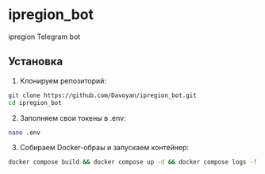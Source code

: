 # ipregion_bot
ipregion Telegram bot

## Установка

1. Клонируем репозиторий:
```bash
git clone https://github.com/Davoyan/ipregion_bot.git
cd ipregion_bot
```
2. Заполняем свои токены в .env:

```bash
nano .env
```

3. Собираем Docker-обраы и запускаем контейнер:

```bash
docker compose build && docker compose up -d && docker compose logs -f
```
